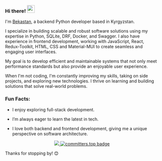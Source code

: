 ### Hi there! <img src="https://emojis.slackmojis.com/emojis/images/1536351075/4594/blob-wave.gif" width="25"/>  
I'm [Bekastan](https://my-bio-hstf.vercel.app/), a backend Python developer based in Kyrgyzstan.    
                                                     
I specialize in building scalable and robust software solutions using my expertise in Python, SQLite, DRF, Docker, and Swagger. I also have experience in frontend development, working with JavaScript, React, Redux-Toolkit, HTML, CSS and Material-MUI to create seamless and engaging user interfaces.
 
My goal is to develop efficient and maintainable systems that not only meet performance standards but also provide an enjoyable user experience. 

When I'm not coding, I'm constantly improving my skills, taking on side projects, and exploring new technologies. I thrive on learning and building solutions that solve real-world problems.
 
### Fun Facts: 
- I enjoy exploring full-stack development. 
- I’m always eager to learn the latest in tech.
- I love both backend and frontend development, giving me a unique perspective on software architecture.

  <!-- Profile views and committers rank -->
<div id="footer" align="center">
    <a href="https://github.com/5ekastanx">
        <img src="https://komarev.com/ghpvc/?username=5ekastanx&style=flat-circle&color=green"/>
    </a>
    <a href="https://user-badge.committers.top/kyrgyzstan_private/5ekastanx">
        <img src="https://user-badge.committers.top/kyrgyzstan_private/5ekastanx.svg" alt="committers.top badge">
    </a>
</div>

Thanks for stopping by! 😊  
